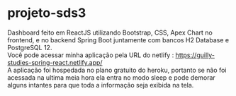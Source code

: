 # projeto-sds3
Dashboard feito em ReactJS utilizando Bootstrap, CSS, Apex Chart no frontend, e no backend Spring Boot juntamente com bancos H2 Database e PostgreSQL 12. <br />
Você pode acessar minha aplicação pela URL do netlify : https://guilly-studies-spring-react.netlify.app/ <br />
A aplicação foi hospedada no plano gratuito do heroku, portanto se não foi acessada na ultima meia hora ela entra no modo sleep e pode demorar alguns intantes para que toda a informação seja exibida na tela.
